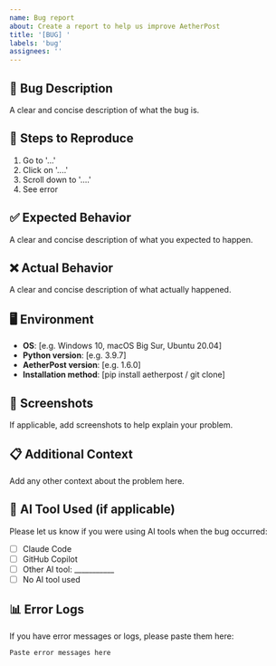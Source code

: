 ```yaml
---
name: Bug report
about: Create a report to help us improve AetherPost
title: '[BUG] '
labels: 'bug'
assignees: ''
---
```


## 🐛 Bug Description
A clear and concise description of what the bug is.

## 🔄 Steps to Reproduce
1. Go to '...'
2. Click on '....'
3. Scroll down to '....'
4. See error

## ✅ Expected Behavior
A clear and concise description of what you expected to happen.

## ❌ Actual Behavior
A clear and concise description of what actually happened.

## 🖥️ Environment
- **OS**: [e.g. Windows 10, macOS Big Sur, Ubuntu 20.04]
- **Python version**: [e.g. 3.9.7]
- **AetherPost version**: [e.g. 1.6.0]
- **Installation method**: [pip install aetherpost / git clone]

## 📸 Screenshots
If applicable, add screenshots to help explain your problem.

## 📋 Additional Context
Add any other context about the problem here.

## 🤖 AI Tool Used (if applicable)
Please let us know if you were using AI tools when the bug occurred:
- [ ] Claude Code
- [ ] GitHub Copilot
- [ ] Other AI tool: ___________
- [ ] No AI tool used

## 📊 Error Logs
If you have error messages or logs, please paste them here:
```
Paste error messages here
```